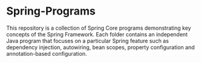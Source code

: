 # Spring-Programs
This repository is a collection of Spring Core programs demonstrating key concepts of the Spring Framework. Each folder contains an independent Java program that focuses on a particular Spring feature such as dependency injection, autowiring, bean scopes, property configuration and annotation-based configuration.

